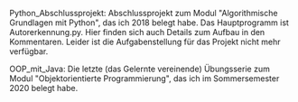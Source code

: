 Python_Abschlussprojekt: Abschlussprojekt zum Modul "Algorithmische Grundlagen mit Python", das ich 2018 belegt habe. Das Hauptprogramm ist Autorerkennung.py. 
                          Hier finden sich auch Details zum Aufbau in den Kommentaren. Leider ist die Aufgabenstellung für das Projekt nicht mehr verfügbar. 


OOP_mit_Java: Die letzte (das Gelernte vereinende) Übungsserie zum Modul "Objektorientierte Programmierung", das ich im Sommersemester 2020 belegt habe. 

